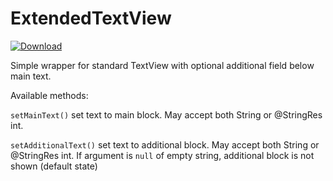 # ExtendedTextView

[ ![Download](https://api.bintray.com/packages/criticalgnome/maven/exttextview/images/download.svg) ](https://bintray.com/criticalgnome/maven/exttextview/_latestVersion)
	
Simple wrapper for standard TextView with optional additional field below main text.

Available methods:

```setMainText()``` set text to main block. May accept both String or @StringRes int.

```setAdditionalText()``` set text to additional block. May accept both String or @StringRes int. If argument is ```null``` of empty string, additional block is not shown (default state)
